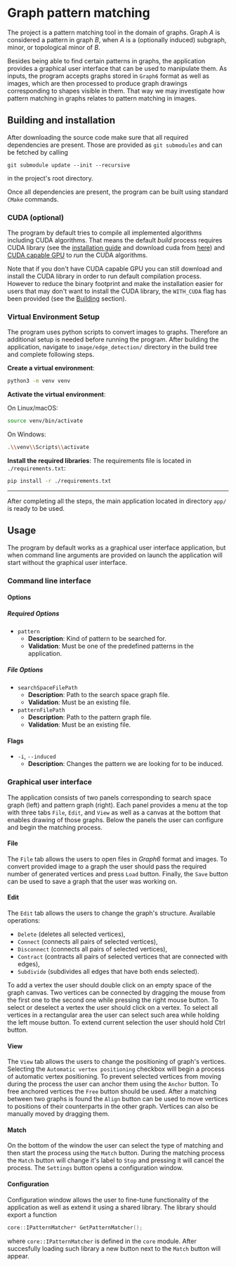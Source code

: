 # Graph pattern matching

The project is a pattern matching tool in the domain of graphs.
Graph *A* is considered a pattern in graph *B*, when *A* 
is a (optionally induced) subgraph, minor, or topological minor of *B*.

Besides being able to find certain patterns in graphs, 
the application provides a graphical user interface 
that can be used to manipulate them.
As inputs, the program accepts graphs stored in `Graph6` format as well as images, 
which are then processed to produce graph drawings corresponding to shapes visible in them.
That way we may investigate how pattern matching in graphs relates to pattern matching in images.

## Building and installation

After downloading the source code make sure that all required dependencies are present.
Those are provided as `git submodules` and can be fetched by calling
```
git submodule update --init --recursive
```
in the project's root directory.

Once all dependencies are present, the program can be built using standard `CMake` commands.

### CUDA (optional)
The program by default tries to compile all implemented algorithms including CUDA algorithms. That means the default *build* process requires CUDA library (see the [installation guide](https://docs.nvidia.com/cuda/cuda-installation-guide-linux/index.html) and download cuda from [here](https://developer.nvidia.com/cuda-downloads)) and [CUDA capable GPU](https://developer.nvidia.com/cuda-gpus) to *run* the CUDA algorithms. 

Note that if you don't have CUDA capable GPU you can still download and install the CUDA library in order to run default compilation process. However to reduce the binary footprint and make the installation easier for users that may don't want to install the CUDA library, the `WITH_CUDA` flag has been provided (see the [Building](#building) section).

### Virtual Environment Setup

The program uses python scripts to convert images to graphs.
Therefore an additional setup is needed before running the program.
After building the application, navigate to `image/edge_detection/` directory in the build tree and complete following steps.

**Create a virtual environment**:
```bash
python3 -m venv venv
```
**Activate the virtual environment**:

On Linux/macOS:
```bash
source venv/bin/activate
```
     
On Windows:
```bash
.\\venv\\Scripts\\activate
```
     
**Install the required libraries**:
The requirements file is located in `./requirements.txt`:
```bash
pip install -r ./requirements.txt
```
---
After completing all the steps, the main application located in directory `app/` is ready to be used.

## Usage

The program by default works as a graphical user interface application, 
but when command line arguments are provided on launch the application will start without the graphical user interface.

### Command line interface

#### Options

##### Required Options
- `pattern`
  - **Description**: Kind of pattern to be searched for.
  - **Validation**: Must be one of the predefined patterns in the application.

##### File Options
- `searchSpaceFilePath`
  - **Description**: Path to the search space graph file.
  - **Validation**: Must be an existing file.
- `patternFilePath`
  - **Description**: Path to the pattern graph file.
  - **Validation**: Must be an existing file.

#### Flags
- `-i`, `--induced`
  - **Description**: Changes the pattern we are looking for to be induced.

### Graphical user interface

The application consists of two panels corresponding to search space graph (left) and pattern graph (right).
Each panel provides a menu at the top with three tabs `File`, `Edit`, and `View` 
as well as a canvas at the bottom that enables drawing of those graphs.
Below the panels the user can configure and begin the matching process.

#### File

The `File` tab allows the users to open files in *Graph6* format and images. 
To convert provided image to a graph the user should pass the required number of generated vertices and press `Load` button.
Finally, the `Save` button can be used to save a graph that the user was working on.

#### Edit

The `Edit` tab allows the users to change the graph's structure. 
Available operations:
 * `Delete` (deletes all selected vertices),
 * `Connect` (connects all pairs of selected vertices),
 * `Disconnect` (connects all pairs of selected vertices),
 * `Contract` (contracts all pairs of selected vertices that are connected with edges),
 * `Subdivide` (subdivides all edges that have both ends selected).

To add a vertex the user should double click on an empty space of the graph canvas.
Two vertices can be connected by dragging the mouse from the first one to the second one while pressing the right mouse button.
To select or deselect a vertex the user should click on a vertex.
To select all vertices in a rectangular area the user can select such area while holding the left mouse button.
To extend current selection the user should hold Ctrl button.

#### View

The `View` tab allows the users to change the positioning of graph's vertices.
Selecting the `Automatic vertex positioning` checkbox will begin a process of automatic vertex positioning.
To prevent selected vertices from moving during the process the user can anchor them using the `Anchor` button.
To free anchored vertices the `Free` button should be used.
After a matching between two graphs is found the `Align` button can be used to move vertices to positions of their counterparts in the other graph.
Vertices can also be manually moved by dragging them.

#### Match

On the bottom of the window the user can select the type of matching and then start the process using the `Match` button.
During the matching process the `Match` button will change it's label to `Stop` and pressing it will cancel the process.
The `Settings` button opens a configuration window.

#### Configuration

Configuration window allows the user to fine-tune functionality of the application as well as extend it using a shared library.
The library should export a function
```cpp
core::IPatternMatcher* GetPatternMatcher();
```
where `core::IPatternMatcher` is defined in the `core` module. 
After succesfully loading such library a new button next to the `Match` button will appear.
